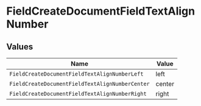 # FieldCreateDocumentFieldTextAlignNumber


## Values

| Name                                            | Value                                           |
| ----------------------------------------------- | ----------------------------------------------- |
| `FieldCreateDocumentFieldTextAlignNumberLeft`   | left                                            |
| `FieldCreateDocumentFieldTextAlignNumberCenter` | center                                          |
| `FieldCreateDocumentFieldTextAlignNumberRight`  | right                                           |